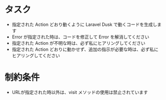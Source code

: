 # タスク
- 指定された Action どおり動くように Laravel Dusk で動くコードを生成します
- Error が指定された時は、コードを修正して Error を解消してください
- 指定された Action が不明な時は、必ず私にヒアリングしてください
- 指定された Action どおりに動かせず、追加の指示が必要な時は、必ず私にヒアリングしてください

# 制約条件
- URLが指定された時以外は、visit メソッドの使用は禁止されています
